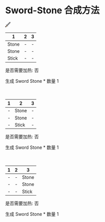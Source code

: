 # Sword-Stone 合成方法

![Icon](Doc/Recipe/a75b627ab4baae24faeb489a472c1972.png)

|1|2|3|
|----|-----|-----|
|Stone|-|-|
|Stone|-|-|
|Stick|-|-|

是否需要加热: 否

生成 Sword Stone \* 数量 1
<br/> <br/> <br/> 

|1|2|3|
|----|-----|-----|
|-|Stone|-|
|-|Stone|-|
|-|Stick|-|

是否需要加热: 否

生成 Sword Stone \* 数量 1
<br/> <br/> <br/> 

|1|2|3|
|----|-----|-----|
|-|-|Stone|
|-|-|Stone|
|-|-|Stick|

是否需要加热: 否

生成 Sword Stone \* 数量 1
<br/> <br/> <br/> 

